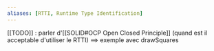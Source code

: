 ```yaml
---
aliases: [RTTI, Runtime Type Identification]
---
```


[[TODO]] : parler d'[[SOLID#OCP Open Closed Principle]] (quand est il acceptable d'utiliser le RTTI) ==> exemple avec drawSquares